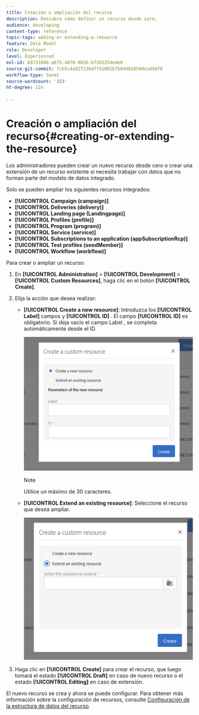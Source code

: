 ```yaml
---
title: Creación o ampliación del recurso
description: Descubra cómo definir un recurso desde cero.
audience: developing
content-type: reference
topic-tags: adding-or-extending-a-resource
feature: Data Model
role: Developer
level: Experienced
exl-id: b8731088-a675-4070-9036-bf2b5254e4e8
source-git-commit: fcb5c4a92f23bdffd1082b7b044b5859dead9d70
workflow-type: tm+mt
source-wordcount: '153'
ht-degree: 11%

---
```


# Creación o ampliación del recurso{#creating-or-extending-the-resource}

Los administradores pueden crear un nuevo recurso desde cero o crear una extensión de un recurso existente si necesita trabajar con datos que no forman parte del modelo de datos integrado.

Solo se pueden ampliar los siguientes recursos integrados:

* **[!UICONTROL Campaign (campaign)]**
* **[!UICONTROL Deliveries (delivery)]**
* **[!UICONTROL Landing page (Landingpage)]**
* **[!UICONTROL Profiles (profile)]**
* **[!UICONTROL Program (program)]**
* **[!UICONTROL Service (service)]**
* **[!UICONTROL Subscriptions to an application (appSubscriptionRcp)]**
* **[!UICONTROL Test profiles (seedMember)]**
* **[!UICONTROL Workflow (workflow)]**

Para crear o ampliar un recurso:

1. En **[!UICONTROL Administration]** > **[!UICONTROL Development]** > **[!UICONTROL Custom Resources]**, haga clic en el botón **[!UICONTROL Create]**.
1. Elija la acción que desea realizar:

   * **[!UICONTROL Create a new resource]**: Introduzca los  **[!UICONTROL Label]** campos y  **[!UICONTROL ID]** . El campo **[!UICONTROL ID]** es obligatorio. Si deja vacío el campo Label , se completa automáticamente desde el ID.

      ![](assets/schema_extension_2.png)

      >[!NOTE]
      >
      >Utilice un máximo de 30 caracteres.

   * **[!UICONTROL Extend an existing resource]**: Seleccione el recurso que desea ampliar.

      ![](assets/schema_extension_10.png)

1. Haga clic en **[!UICONTROL Create]** para crear el recurso, que luego tomará el estado **[!UICONTROL Draft]** en caso de nuevo recurso o el estado **[!UICONTROL Editing]** en caso de extensión.

El nuevo recurso se crea y ahora se puede configurar. Para obtener más información sobre la configuración de recursos, consulte [Configuración de la estructura de datos del recurso](../../developing/using/configuring-the-resource-s-data-structure.md).
